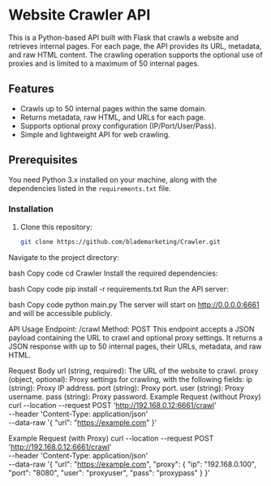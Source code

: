 # Website Crawler API

This is a Python-based API built with Flask that crawls a website and retrieves internal pages. For each page, the API provides its URL, metadata, and raw HTML content. The crawling operation supports the optional use of proxies and is limited to a maximum of 50 internal pages.

## Features

- Crawls up to 50 internal pages within the same domain.
- Returns metadata, raw HTML, and URLs for each page.
- Supports optional proxy configuration (IP/Port/User/Pass).
- Simple and lightweight API for web crawling.

## Prerequisites

You need Python 3.x installed on your machine, along with the dependencies listed in the `requirements.txt` file.

### Installation

1. Clone this repository:

   ```bash
   git clone https://github.com/blademarketing/Crawler.git

Navigate to the project directory:

bash
Copy code
cd Crawler
Install the required dependencies:

bash
Copy code
pip install -r requirements.txt
Run the API server:

bash
Copy code
python main.py
The server will start on http://0.0.0.0:6661 and will be accessible publicly.

API Usage
Endpoint: /crawl
Method: POST
This endpoint accepts a JSON payload containing the URL to crawl and optional proxy settings. It returns a JSON response with up to 50 internal pages, their URLs, metadata, and raw HTML.

Request Body
url (string, required): The URL of the website to crawl.
proxy (object, optional): Proxy settings for crawling, with the following fields:
ip (string): Proxy IP address.
port (string): Proxy port.
user (string): Proxy username.
pass (string): Proxy password.
Example Request (without Proxy)
curl --location --request POST 'http://192.168.0.12:6661/crawl' \
--header 'Content-Type: application/json' \
--data-raw '{
    "url": "https://example.com"
}'

Example Request (with Proxy)
curl --location --request POST 'http://192.168.0.12:6661/crawl' \
--header 'Content-Type: application/json' \
--data-raw '{
    "url": "https://example.com",
    "proxy": {
        "ip": "192.168.0.100",
        "port": "8080",
        "user": "proxyuser",
        "pass": "proxypass"
    }
}'

